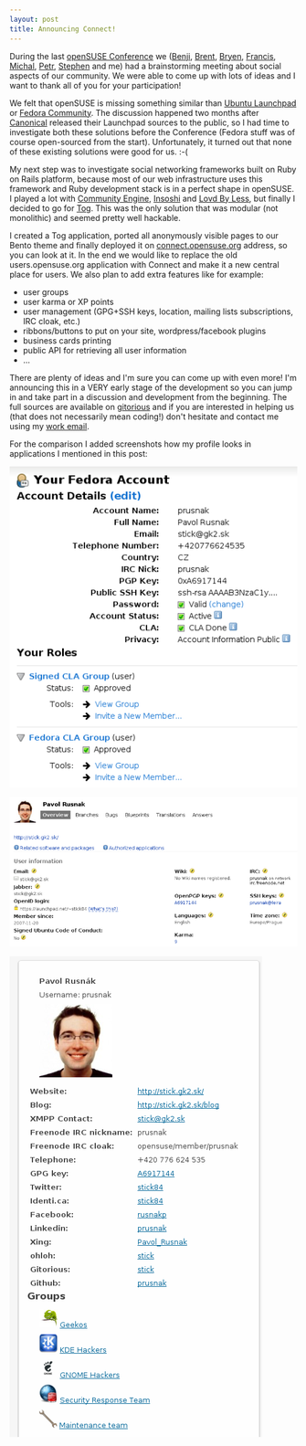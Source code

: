 ```yaml
---
layout: post
title: Announcing Connect!
---
```


During the last [openSUSE Conference](http://en.opensuse.org/OpenSUSE_Conf_2009) we ([Benji](http://benjiweber.co.uk/), [Brent](http://mindby.com/), [Bryen](http://bryen.com/), [Francis](http://francis.giannaros.org/), [Michal](http://michal.hrusecky.net/), [Petr](http://twitter.com/ptr_uzl), [Stephen](http://decriptor.com/) and me) had a brainstorming meeting about social aspects of our community. We were able to come up with lots of ideas and I want to thank all of you for your participation!

We felt that openSUSE is missing something similar than [Ubuntu Launchpad](https://launchpad.net/) or [Fedora Community](https://admin.fedoraproject.org/community/). The discussion happened two months after [Canonical](http://canonical.com/) released their Launchpad sources to the public, so I had time to investigate both these solutions before the Conference (Fedora stuff was of course open-sourced from the start). Unfortunately, it turned out that none of these existing solutions were good for us. :-(

My next step was to investigate social networking frameworks built on Ruby on Rails platform, because most of our web infrastructure uses this framework and Ruby development stack is in a perfect shape in openSUSE. I played a lot with [Community Engine](http://communityengine.org/), [Insoshi](http://insoshi.com/) and [Lovd By Less](http://lovdbyless.com/), but finally I decided to go for [Tog](http://toghq.com/). This was the only solution that was modular (not monolithic) and seemed pretty well hackable.

I created a Tog application, ported all anonymously visible pages to our Bento theme and finally deployed it on [connect.opensuse.org](http://connect.opensuse.org/) address, so you can look at it. In the end we would like to replace the old users.opensuse.org application with Connect and make it a new central place for users. We also plan to add extra features like for example:

* user groups
* user karma or XP points
* user management (GPG+SSH keys, location, mailing lists subscriptions, IRC cloak, etc.)
* ribbons/buttons to put on your site, wordpress/facebook plugins
* business cards printing
* public API for retrieving all user information
* ...

There are plenty of ideas and I'm sure you can come up with even more! I'm announcing this in a VERY early stage of the development so you can jump in and take part in a discussion and development from the beginning. The full sources are available on [gitorious](http://gitorious.org/opensuse/connect/) and if you are interested in helping us (that does not necessarily mean coding!) don't hesitate and contact me using my [work email](http://en.opensuse.org/User:Prusnak).

For the comparison I added screenshots how my profile looks in applications I mentioned in this post:

![fedora-fas](/assets/fedora-fas.png)

![launchpad](/assets/launchpad.png)

![opensuse-connect](/assets/opensuse-connect.png)

